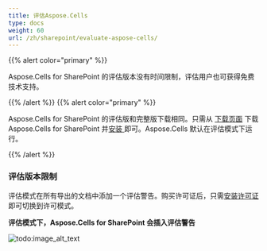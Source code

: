 ```yaml
---
title: 评估Aspose.Cells
type: docs
weight: 60
url: /zh/sharepoint/evaluate-aspose-cells/
---
```


{{% alert color="primary" %}}

Aspose.Cells for SharePoint 的评估版本没有时间限制，评估用户也可获得免费技术支持。

{{% /alert %}} {{% alert color="primary" %}}

Aspose.Cells for SharePoint 的评估版和完整版下载相同。只需从 [下载页面](https://downloads.aspose.com/cells/sharepoint) 下载 Aspose.Cells for SharePoint 并[安装 ](/cells/zh/sharepoint/install-aspose-cells-for-sharepoint/)即可。Aspose.Cells 默认在评估模式下运行。

{{% /alert %}}

### **评估版本限制**

评估模式在所有导出的文档中添加一个评估警告。购买许可证后，只需[安装许可证](/cells/zh/sharepoint/installing-aspose-cells-for-sharepoint-license/)即可切换到许可模式。

**评估模式下，Aspose.Cells for SharePoint 会插入评估警告** 

![todo:image_alt_text](evaluate-aspose-cells_1.png)
